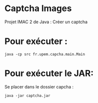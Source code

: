 # Captcha Images
Projet IMAC 2 de Java : Créer un captcha 

# Pour exécuter : 
```
java -cp src fr.upem.capcha.main.Main
```


# Pour exécuter le JAR: 
Se placer dans le dossier capcha : 
```
java -jar captcha.jar
```

